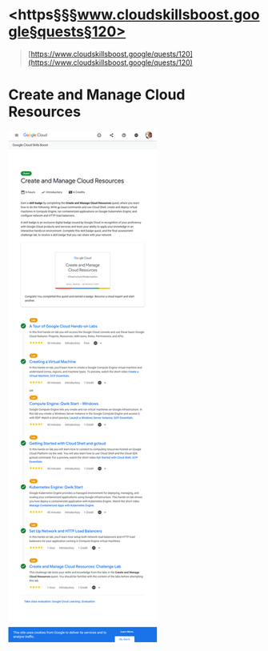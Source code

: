 # <https§§§www.cloudskillsboost.google§quests§120>

> [https://www.cloudskillsboost.google/quests/120](https://www.cloudskillsboost.google/quests/120)

# Create and Manage Cloud Resources

![1687359270189.png](./1687359270189.png)



